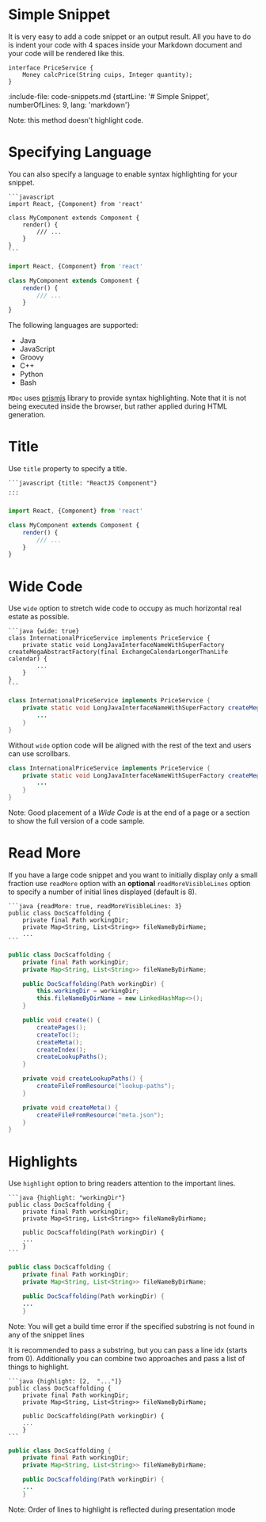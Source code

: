 # Simple Snippet

It is very easy to add a code snippet or an output result.
All you have to do is indent your code with 4 spaces inside your Markdown document and
your code will be rendered like this.

    interface PriceService {
        Money calcPrice(String cuips, Integer quantity);
    }

:include-file: code-snippets.md {startLine: '# Simple Snippet', numberOfLines: 9, lang: 'markdown'}

Note: this method doesn't highlight code.

# Specifying Language
 
You can also specify a language to enable syntax highlighting for your snippet. 

    ```javascript
    import React, {Component} from 'react'

    class MyComponent extends Component {
        render() {
            /// ...
        }
    }
    ```

```javascript
import React, {Component} from 'react'

class MyComponent extends Component {
    render() {
        /// ...
    }
}
```

The following languages are supported:
* Java
* JavaScript
* Groovy
* C++
* Python
* Bash

`MDoc` uses [prismjs](http://prismjs.com) library to provide syntax highlighting. 
Note that it is not being executed inside the browser, but rather applied during HTML generation.
  
# Title

Use `title` property to specify a title.

    ```javascript {title: "ReactJS Component"}
    ...
    ```

```javascript {title: "ReactJS Component"}
import React, {Component} from 'react'

class MyComponent extends Component {
    render() {
        /// ...
    }
}
```

# Wide Code

Use `wide` option to stretch wide code to occupy as much horizontal real estate as possible.  

    ```java {wide: true}
    class InternationalPriceService implements PriceService {
        private static void LongJavaInterfaceNameWithSuperFactory createMegaAbstractFactory(final ExchangeCalendarLongerThanLife calendar) {
            ...
        }
    }
    ```
    
```java {wide: true}
class InternationalPriceService implements PriceService {
    private static void LongJavaInterfaceNameWithSuperFactory createMegaAbstractFactory(final ExchangeCalendarLongerThanLife calendar) {
        ...
    }
}
``` 

Without `wide` option code will be aligned with the rest of the text and users can use scrollbars.   

```java
class InternationalPriceService implements PriceService {
    private static void LongJavaInterfaceNameWithSuperFactory createMegaAbstractFactory(final ExchangeCalendarLongerThanLife calendar) {
        ...
    }
}
```

Note: Good placement of a *Wide Code* is at the end of a page or a section to show the full version of a code sample.

# Read More

If you have a large code snippet and you want to initially display only a small fraction use `readMore` option with an **optional**
`readMoreVisibleLines` option to specify a number of initial lines displayed (default is 8).

    ```java {readMore: true, readMoreVisibleLines: 3}
    public class DocScaffolding {
        private final Path workingDir;
        private Map<String, List<String>> fileNameByDirName;
        ...
    ```

```java {readMore: true, readMoreVisibleLines: 3}
public class DocScaffolding {
    private final Path workingDir;
    private Map<String, List<String>> fileNameByDirName;

    public DocScaffolding(Path workingDir) {
        this.workingDir = workingDir;
        this.fileNameByDirName = new LinkedHashMap<>();
    }

    public void create() {
        createPages();
        createToc();
        createMeta();
        createIndex();
        createLookupPaths();
    }

    private void createLookupPaths() {
        createFileFromResource("lookup-paths");
    }

    private void createMeta() {
        createFileFromResource("meta.json");
    }
}
```

# Highlights

Use `highlight` option to bring readers attention to the important lines.


    ```java {highlight: "workingDir"}
    public class DocScaffolding {
        private final Path workingDir;
        private Map<String, List<String>> fileNameByDirName;
    
        public DocScaffolding(Path workingDir) {
        ...
        }
    ```
    
```java {highlight: "workingDir"}
public class DocScaffolding {
    private final Path workingDir;
    private Map<String, List<String>> fileNameByDirName;

    public DocScaffolding(Path workingDir) {
    ...
    }
```

Note: You will get a build time error if the specified substring is not found in any of the snippet lines

It is recommended to pass a substring, but you can pass a line idx (starts from 0). 
Additionally you can combine two approaches and pass a list of things to highlight. 
    
    ```java {highlight: [2,  "..."]}
    public class DocScaffolding {
        private final Path workingDir;
        private Map<String, List<String>> fileNameByDirName;
    
        public DocScaffolding(Path workingDir) {
        ...
        }
    ```    

```java {highlight: [2,  "..."]}
public class DocScaffolding {
    private final Path workingDir;
    private Map<String, List<String>> fileNameByDirName;

    public DocScaffolding(Path workingDir) {
    ...
    }
```    

Note: Order of lines to highlight is reflected during presentation mode 
